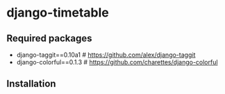 django-timetable
=================

Required packages
------------------
* django-taggit==0.10a1  # https://github.com/alex/django-taggit
* django-colorful==0.1.3  # https://github.com/charettes/django-colorful

Installation
------------
